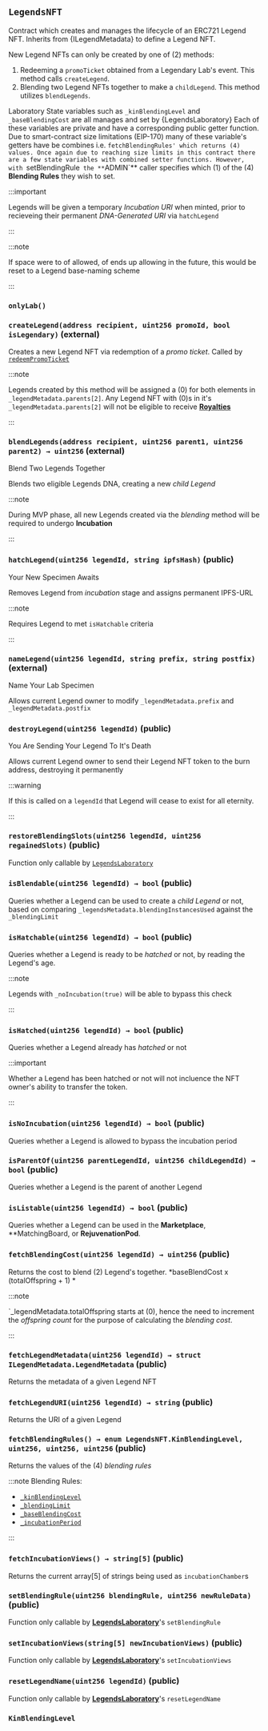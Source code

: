 ## `LegendsNFT`



Contract which creates and manages the lifecycle of an ERC721 Legend NFT.
Inherits from {ILegendMetadata} to define a Legend NFT.

New Legend NFTs can only be created by one of (2) methods:
 1. Redeeming a `promoTicket` obtained from a Legendary Lab's event. This method calls `createLegend`.
 2. Blending two Legend NFTs together to make a `childLegend`. This method utilizes `blendLegends`.

Laboratory State variables such as `_kinBlendingLevel` and `_baseBlendingCost` are all manages and set by {LegendsLaboratory}
Each of these variables are private and have a corresponding public getter function. Due to smart-contract size limitations (EIP-170)
many of these variable's getters have be combines i.e. `fetchBlendingRules' which returns (4) values. Once again due to reaching size limits
in this contract there are a few state variables with combined setter functions. However, with `setBlendingRule` the **`ADMIN`** caller
specifies which (1) of the (4) **Blending Rules** they wish to set.


:::important

Legends will be given a temporary *Incubation URI*  when minted, prior to recieveing their
permanent *DNA-Generated URI* via `hatchLegend`

:::

:::note

If space were to of allowed, of ends up allowing in the future, this would be reset to
a Legend base-naming scheme

:::


### `onlyLab()`






### `createLegend(address recipient, uint256 promoId, bool isLegendary)` (external)



Creates a new Legend NFT via redemption of a *promo ticket*.
Called by [`redeemPromoTicket`](docs/lab/LegendsLaboratory#redeemPromoTicket)

:::note

Legends created by this method will be assigned a (0) for both elements in `_legendMetadata.parents[2]`. Any Legend NFT
with (0)s in it's `_legendMetadata.parents[2]` will not be eligible to receive [**Royalties**](docs/info/royalties)

:::




### `blendLegends(address recipient, uint256 parent1, uint256 parent2) → uint256` (external)

Blend Two Legends Together



Blends two eligible Legends DNA, creating a new *child Legend*

:::note

During MVP phase, all new Legends created via the *blending* method will be required to undergo **Incubation**

:::




### `hatchLegend(uint256 legendId, string ipfsHash)` (public)

Your New Specimen Awaits



Removes Legend from *incubation* stage and assigns permanent IPFS-URL

:::note

Requires Legend to met `isHatchable` criteria

:::




### `nameLegend(uint256 legendId, string prefix, string postfix)` (external)

Name Your Lab Specimen



Allows current Legend owner to modify `_legendMetadata.prefix` and `_legendMetadata.postfix`



### `destroyLegend(uint256 legendId)` (public)

You Are Sending Your Legend To It's Death



Allows current Legend owner to send their Legend NFT token to the burn address, destroying it permanently

:::warning

If this is called on a `legendId` that Legend will cease to exist for all eternity.

:::



### `restoreBlendingSlots(uint256 legendId, uint256 regainedSlots)` (public)



Function only callable by [`LegendsLaboratory`](/docs/lab/LegendsLaboratory#restoreBlendingSlots)

### `isBlendable(uint256 legendId) → bool` (public)



Queries whether a Legend can be used to create a *child Legend* or not, based on
comparing `_legendsMetadata.blendingInstancesUsed` against the `_blendingLimit`



### `isHatchable(uint256 legendId) → bool` (public)



Queries whether a Legend is ready to be *hatched* or not, by reading the Legend's age.

:::note

Legends with `_noIncubation(true)` will be able to bypass this check

:::



### `isHatched(uint256 legendId) → bool` (public)



Queries whether a Legend already has *hatched* or not

:::important

Whether a Legend has been hatched or not will not incluence the NFT owner's ability to transfer the token.

:::




### `isNoIncubation(uint256 legendId) → bool` (public)



Queries whether a Legend is allowed to bypass the incubation period



### `isParentOf(uint256 parentLegendId, uint256 childLegendId) → bool` (public)



Queries whether a Legend is the parent of another Legend



### `isListable(uint256 legendId) → bool` (public)



Queries whether a Legend can be used in the **Marketplace**, **MatchingBoard, or **RejuvenationPod**.



### `fetchBlendingCost(uint256 legendId) → uint256` (public)



Returns the cost to blend (2) Legend's together. *baseBlendCost x (totalOffspring + 1) *

:::note

`_legendMetadata.totalOffspring starts at (0), hence the need to increment the *offspring count*
for the purpose of calculating the *blending cost*.

:::




### `fetchLegendMetadata(uint256 legendId) → struct ILegendMetadata.LegendMetadata` (public)



Returns the metadata of a given Legend NFT



### `fetchLegendURI(uint256 legendId) → string` (public)



Returns the URI of a given Legend



### `fetchBlendingRules() → enum LegendsNFT.KinBlendingLevel, uint256, uint256, uint256` (public)



Returns the values of the (4) *blending rules*

:::note Blending Rules:

* [`_kinBlendingLevel`](/docs/info#kinBlendingLevel)
* [`_blendingLimit`](/docs/info#blendingLimit)
* [`_baseBlendingCost`](/docs/info#baseBlendingCost)
* [`_incubationPeriod`](/docs/info#incubationPeriod)

:::


### `fetchIncubationViews() → string[5]` (public)



Returns the current array[5] of strings being used as `incubationChamber`s

### `setBlendingRule(uint256 blendingRule, uint256 newRuleData)` (public)



Function only callable by [**LegendsLaboratory**](/docs/LegendsLaboratory#setBlendingRule)'s `setBlendingRule`

### `setIncubationViews(string[5] newIncubationViews)` (public)



Function only callable by [**LegendsLaboratory**](/docs/LegendsLaboratory#setIncubationViews)'s `setIncubationViews`

### `resetLegendName(uint256 legendId)` (public)



Function only callable by [**LegendsLaboratory**](/docs/LegendsLaboratory#resetLegendName)'s `resetLegendName`




### `KinBlendingLevel`











